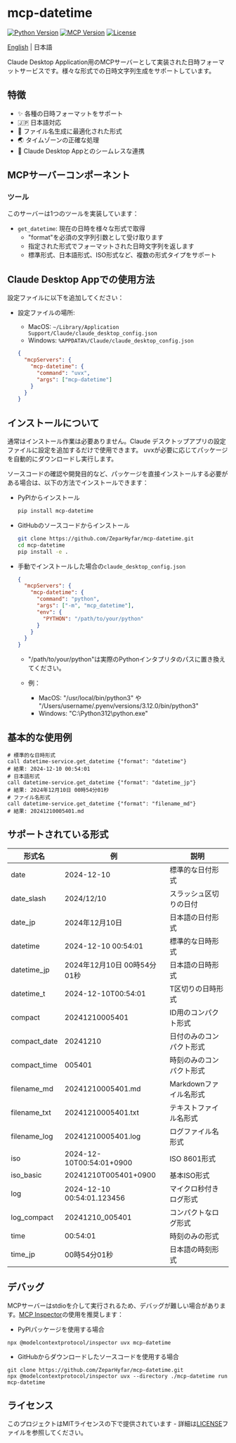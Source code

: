 # mcp-datetime

[![Python Version](https://img.shields.io/badge/python-3.12-blue.svg)](https://www.python.org/downloads/)
[![MCP Version](https://img.shields.io/badge/mcp-1.1.1-green.svg)](https://github.com/anaisbetts/mcp)
[![License](https://img.shields.io/badge/license-MIT-blue.svg)](LICENSE)

[English](README_en.md) | 日本語

Claude Desktop Application用のMCPサーバーとして実装された日時フォーマットサービスです。様々な形式での日時文字列生成をサポートしています。

## 特徴

- ✨ 各種の日時フォーマットをサポート
- 🇯🇵 日本語対応
- 📁 ファイル名生成に最適化された形式
- 🌏 タイムゾーンの正確な処理
- 🔧 Claude Desktop Appとのシームレスな連携

## MCPサーバーコンポーネント

### ツール

このサーバーは1つのツールを実装しています：

- `get_datetime`: 現在の日時を様々な形式で取得
  - "format"を必須の文字列引数として受け取ります
  - 指定された形式でフォーマットされた日時文字列を返します
  - 標準形式、日本語形式、ISO形式など、複数の形式タイプをサポート

## Claude Desktop Appでの使用方法

設定ファイルに以下を追加してください：

- 設定ファイルの場所:

  - MacOS: `~/Library/Application Support/Claude/claude_desktop_config.json`
  - Windows: `%APPDATA%/Claude/claude_desktop_config.json`

  ```json
  {
    "mcpServers": {
      "mcp-datetime": {
        "command": "uvx",
        "args": ["mcp-datetime"]
      }
    }
  }
  ```

## インストールについて

通常はインストール作業は必要ありません。Claude デスクトップアプリの設定ファイルに設定を追加するだけで使用できます。 uvxが必要に応じてパッケージを自動的にダウンロードし実行します。

ソースコードの確認や開発目的など、パッケージを直接インストールする必要がある場合は、以下の方法でインストールできます：

- PyPIからインストール

  ```bash
  pip install mcp-datetime
  ```

- GitHubのソースコードからインストール

  ```bash
  git clone https://github.com/ZeparHyfar/mcp-datetime.git
  cd mcp-datetime
  pip install -e .
  ```

- 手動でインストールした場合の`claude_desktop_config.json`

  ```json
  {
    "mcpServers": {
      "mcp-datetime": {
        "command": "python",
        "args": ["-m", "mcp_datetime"],
        "env": {
          "PYTHON": "/path/to/your/python"
        }
      }
    }
  }
  ```

  - "/path/to/your/python"は実際のPythonインタプリタのパスに置き換えてください。

  - 例：
    - MacOS: "/usr/local/bin/python3" や "/Users/username/.pyenv/versions/3.12.0/bin/python3"
    - Windows: "C:\Python312\python.exe"

## 基本的な使用例

```
# 標準的な日時形式
call datetime-service.get_datetime {"format": "datetime"}
# 結果: 2024-12-10 00:54:01
# 日本語形式
call datetime-service.get_datetime {"format": "datetime_jp"}
# 結果: 2024年12月10日 00時54分01秒
# ファイル名形式
call datetime-service.get_datetime {"format": "filename_md"}
# 結果: 20241210005401.md
```

## サポートされている形式

| 形式名       | 例                          | 説明                     |
| ------------ | --------------------------- | ------------------------ |
| date         | 2024-12-10                  | 標準的な日付形式         |
| date_slash   | 2024/12/10                  | スラッシュ区切りの日付   |
| date_jp      | 2024年12月10日              | 日本語の日付形式         |
| datetime     | 2024-12-10 00:54:01         | 標準的な日時形式         |
| datetime_jp  | 2024年12月10日 00時54分01秒 | 日本語の日時形式         |
| datetime_t   | 2024-12-10T00:54:01         | T区切りの日時形式        |
| compact      | 20241210005401              | ID用のコンパクト形式     |
| compact_date | 20241210                    | 日付のみのコンパクト形式 |
| compact_time | 005401                      | 時刻のみのコンパクト形式 |
| filename_md  | 20241210005401.md           | Markdownファイル名形式   |
| filename_txt | 20241210005401.txt          | テキストファイル名形式   |
| filename_log | 20241210005401.log          | ログファイル名形式       |
| iso          | 2024-12-10T00:54:01+0900    | ISO 8601形式             |
| iso_basic    | 20241210T005401+0900        | 基本ISO形式              |
| log          | 2024-12-10 00:54:01.123456  | マイクロ秒付きログ形式   |
| log_compact  | 20241210_005401             | コンパクトなログ形式     |
| time         | 00:54:01                    | 時刻のみの形式           |
| time_jp      | 00時54分01秒                | 日本語の時刻形式         |

## デバッグ

MCPサーバーはstdioを介して実行されるため、デバッグが難しい場合があります。[MCP Inspector](https://github.com/modelcontextprotocol/inspector)の使用を推奨します：

- PyPIパッケージを使用する場合

```
npx @modelcontextprotocol/inspector uvx mcp-datetime
```

- GitHubからダウンロードしたソースコードを使用する場合

```
git clone https://github.com/ZeparHyfar/mcp-datetime.git
npx @modelcontextprotocol/inspector uvx --directory ./mcp-datetime run mcp-datetime
```

## ライセンス

このプロジェクトはMITライセンスの下で提供されています - 詳細は[LICENSE](LICENSE)ファイルを参照してください。
